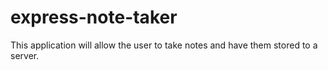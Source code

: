 # express-note-taker
This application will allow the user to take notes and have them stored to a server.
